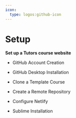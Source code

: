 ```yaml
---
icon:
  type: logos:github-icon
---
```


# Setup

<b>Set up a Tutors course website</b>
<br />

- GitHub Account Creation


- GitHub Desktop Installation


- Clone a Template Course


- Create a Remote Repository


- Configure Netlify


- Sublime Installation
